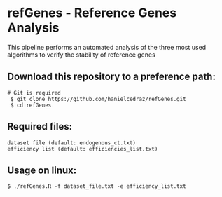 
 
 # refGenes - Reference Genes Analysis
   This pipeline performs an automated analysis of the three most used algorithms to verify the stability of reference genes
 
 ## Download this repository to a preference path:<br>
	# Git is required
   	 $ git clone https://github.com/hanielcedraz/refGenes.git
   	 $ cd refGenes

    
  ## Required files:
    dataset file (default: endogenous_ct.txt)
    efficiency list (default: efficiencies_list.txt)

  ## Usage on linux: </br>
    $ ./refGenes.R -f dataset_file.txt -e efficiency_list.txt

